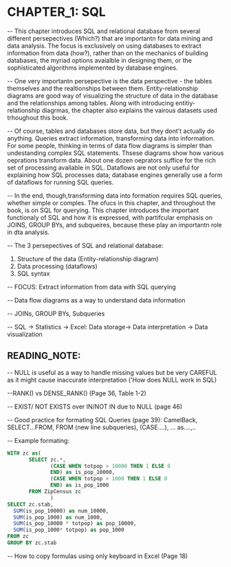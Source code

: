 # CHAPTER_1: SQL

-- This chapter introduces SQL and relational database from several different persepectives (Which?) that are importantn for data mining and data analysis. The focus is exclusively on using databases to extract information from data (how?), rather than on the mechanics of building databases, the myriad options avaialble in designing them, or the sophisticated algorithms implemented by database engines.

-- One very importantn persepective is the data perspective - the tables themselves and the realtionships between them. Entity-relationship diagrams are good way of visualizing the structure of data in the database and the relationships among tables. Along with introducing entitiy- relationship diagrmas, the chapter also explains the vairous datasets used trhoughout this book.

-- Of course, tables and databases store data, but they dont't actually do anything. Queries extract information, transforming data into information. For some people, thinking in terms of data flow diagrams is simpler than undestanding complex SQL statements. Thsese diagrams show how various oeprations transform data. About one dozen oeprators suffice for the rich set of processing available in SQL. Dataflows are not only useful for explaining how SQL processes data; database engines generally use a form of dataflows for running SQL queries.

-- In the end, though,transforming data into formation requires SQL queries, whether simple or comples. The ofucs in this chapter, and throughout the book, is on SQL for querying. This chapter introduces the important functionaly of SQL and how it is expressed, with partifcular emphasis on JOINS, GROUP BYs, and subqueires, because these play an importantn role in dta analysis.

-- The 3 persepectives of SQL and relational database: 
1. Structure of the data (Entity-relationship diagram)
2. Data processing (dataflows)
3. SQL syntax

-- FOCUS: Extract information from data with SQL querying

-- Data flow diagrams as a way to understand data information

-- JOINs, GROUP BYs, Subqueries

-- SQL -> Statistics -> Excel: Data storage-> Data interpretation -> Data visualization


## READING_NOTE:

-- NULL is useful as a way to handle missing values but be very CAREFUL as it might cause inaccurate interpretation ('How does NULL work in SQL)

--RANK() vs DENSE_RANK() (Page 36, Table 1-2)

-- EXIST/ NOT EXISTS over IN/NOT IN due to NULL (page 46)

-- Good practice for formating SQL Queries (page 39): CamelBack, SELECT...FROM, FROM (new line subqueries), (CASE....), ... as....,..

-- Example formating:

```SQL
WITH zc as(
       SELECT zc.*,
              (CASE WHEN totpop > 10000 THEN 1 ELSE 0
              END) as is_pop_10000,
              (CASE WHEN totpop > 1000 THEN 1 ELSE 0
              END) as is_pop_1000
       FROM ZipCensus zc
              )
SELECT zc.stab,
  SUM(is_pop_10000) as num_10000,
  SUM(is_pop_1000) as num_1000,
  SUM(is_pop_10000 * totpop) as pop_10000,
  SUM(is_pop_1000* totpop) as pop_1000
FROM zc
GROUP BY zc.stab
```

-- How to copy formulas using only keyboard in Excel (Page 18)


